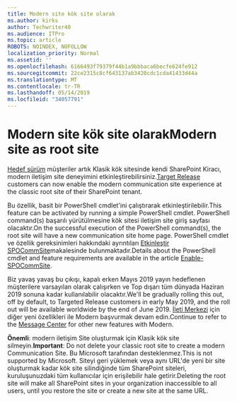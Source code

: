 ```yaml
---
title: Modern site kök site olarak
ms.author: kirks
author: Techwriter40
ms.audience: ITPro
ms.topic: article
ROBOTS: NOINDEX, NOFOLLOW
localization_priority: Normal
ms.assetid: ''
ms.openlocfilehash: 6166493f79379f44b1a9bbbaca6becfe624fe912
ms.sourcegitcommit: 22ce2315c8cf643137ab3420cdc1cda41433d44a
ms.translationtype: MT
ms.contentlocale: tr-TR
ms.lasthandoff: 05/14/2019
ms.locfileid: "34057791"
---
```

# <a name="modern-site-as-root-site"></a><span data-ttu-id="65df0-102">Modern site kök site olarak</span><span class="sxs-lookup"><span data-stu-id="65df0-102">Modern site as root site</span></span>

<span data-ttu-id="65df0-103">[Hedef sürüm](https://docs.microsoft.com/en-us/office365/admin/manage/release-options-in-office-365?view=o365-worldwide) müşteriler artık Klasik kök sitesinde kendi SharePoint Kiracı, modern iletişim site deneyimini etkinleştirebilirsiniz.</span><span class="sxs-lookup"><span data-stu-id="65df0-103">[Target Release](https://docs.microsoft.com/en-us/office365/admin/manage/release-options-in-office-365?view=o365-worldwide) customers can now enable the modern communication site experience at the classic root site of their SharePoint tenant.</span></span>

<span data-ttu-id="65df0-104">Bu özellik, basit bir PowerShell cmdlet'ini çalıştırarak etkinleştirilebilir.</span><span class="sxs-lookup"><span data-stu-id="65df0-104">This feature can be activated by running a simple PowerShell cmdlet.</span></span> <span data-ttu-id="65df0-105">PowerShell command(s) başarılı yürütülmesine kök sitesi iletişim site giriş sayfası olacaktır.</span><span class="sxs-lookup"><span data-stu-id="65df0-105">On the successful execution of the PowerShell command(s), the root site will have a new communication site home page.</span></span> <span data-ttu-id="65df0-106">PowerShell cmdlet ve özellik gereksinimleri hakkındaki ayrıntıları [Etkinleştir SPOCommSite](https://docs.microsoft.com/en-us/powershell/module/sharepoint-online/Enable-SPOCommSite?view=sharepoint-ps)makalesinde bulunmaktadır.</span><span class="sxs-lookup"><span data-stu-id="65df0-106">Details about the PowerShell cmdlet and feature requirements are available in the article [Enable-SPOCommSite](https://docs.microsoft.com/en-us/powershell/module/sharepoint-online/Enable-SPOCommSite?view=sharepoint-ps).</span></span> 

<span data-ttu-id="65df0-107">Biz yavaş yavaş bu çıkışı, kapalı erken Mayıs 2019 yayın hedeflenen müşterilere varsayılan olarak çalışırken ve Top dışarı tüm dünyada Haziran 2019 sonuna kadar kullanılabilir olacaktır.</span><span class="sxs-lookup"><span data-stu-id="65df0-107">We'll be gradually rolling this out, off by default, to Targeted Release customers in early May 2019, and the roll out will be available worldwide by the end of June 2019.</span></span> <span data-ttu-id="65df0-108">[İleti Merkezi](https://admin.microsoft.com/AdminPortal/Home#/MessageCenter) için diğer yeni özellikleri ile Modern başvurmak devam edin.</span><span class="sxs-lookup"><span data-stu-id="65df0-108">Continue to refer to the [Message Center](https://admin.microsoft.com/AdminPortal/Home#/MessageCenter) for other new features with Modern.</span></span> 

<span data-ttu-id="65df0-109">**Önemli**: modern iletişim Site oluşturmak için Klasik kök site silmeyin.</span><span class="sxs-lookup"><span data-stu-id="65df0-109">**Important**: Do not delete your classic root site to create a modern Communication Site.</span></span> <span data-ttu-id="65df0-110">Bu Microsoft tarafından desteklenmez.</span><span class="sxs-lookup"><span data-stu-id="65df0-110">This is not supported by Microsoft.</span></span> <span data-ttu-id="65df0-111">Siteyi geri yüklemek veya aynı URL'de yeni bir site oluşturmak kadar kök site silindiğinde tüm SharePoint siteleri, kuruluşunuzdaki tüm kullanıcılar için erişilebilir hale getirir.</span><span class="sxs-lookup"><span data-stu-id="65df0-111">Deleting the root site will make all SharePoint sites in your organization inaccessible to all users, until you restore the site or create a new site at the same URL.</span></span> 
 
 